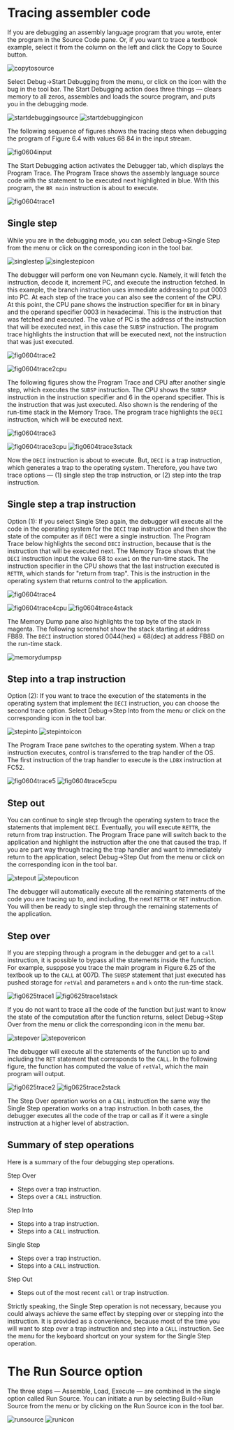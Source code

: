 # Tracing assembler code

If you are debugging an assembly language program that you wrote, enter the program in the Source Code pane.
Or, if you want to trace a textbook example, select it from the column on the left and click the Copy to Source button.

![copytosource](qrc:/help-asm/images/copytosource.png)

Select Debug→Start Debugging from the menu, or click on the icon with the bug in the tool bar.
The Start Debugging action does three things — clears memory to all zeros, assembles and loads the source program, and puts you in the debugging mode.

![startdebuggingsource](qrc:/help-asm/images/startdebuggingsource.png) ![startdebuggingicon](qrc:/help-asm/images/startdebuggingicon.png)

The following sequence of figures shows the tracing steps when debugging the program of Figure 6.4 with values 68 84 in the input stream.

![fig0604input](qrc:/help-asm/images/fig0604input.png)

The Start Debugging action activates the Debugger tab, which displays the Program Trace.
The Program Trace shows the assembly language source code with the statement to be executed next highlighted in blue. With this program, the `BR main` instruction is about to execute.

![fig0604trace1](qrc:/help-asm/images/fig0604trace1.png)

## Single step

While you are in the debugging mode, you can select Debug→Single Step from the menu or click on the corresponding icon in the tool bar.

![singlestep](qrc:/help-asm/images/singlestep.png) ![singlestepicon](qrc:/help-asm/images/singlestepicon.png)

The debugger will perform one von Neumann cycle.
Namely, it will fetch the instruction, decode it, increment PC, and execute the instruction fetched.
In this example, the branch instruction uses immediate addressing to put 0003 into PC.
At each step of the trace you can also see the content of the CPU.
At this point, the CPU pane shows the instruction specifier for `BR` in binary and the operand specifier 0003 in hexadecimal. This is the instruction that was fetched and executed.
The value of PC is the address of the instruction that will be executed next, in this case the `SUBSP` instruction.
The program trace highlights the instruction that will be executed next, not the instruction that was just executed.

![fig0604trace2](qrc:/help-asm/images/fig0604trace2.png)

![fig0604trace2cpu](qrc:/help-asm/images/fig0604trace2cpu.png)

The following figures show the Program Trace and CPU after another single step, which executes the `SUBSP` instruction.
The CPU shows the `SUBSP` instruction in the instruction specifier and 6 in the operand specifier.
This is the instruction that was just executed. Also shown is the rendering of the run-time stack in the Memory Trace.
The program trace highlights the `DECI` instruction, which will be executed next.

![fig0604trace3](qrc:/help-asm/images/fig0604trace3.png)

![fig0604trace3cpu](qrc:/help-asm/images/fig0604trace3cpu.png) ![fig0604trace3stack](qrc:/help-asm/images/fig0604trace3stack.png)

Now the `DECI` instruction is about to execute.
But, `DECI` is a trap instruction, which generates a trap to the operating system.
Therefore, you have two trace options — (1) single step the trap instruction, or (2) step into the trap instruction.

## Single step a trap instruction

Option (1): If you select Single Step again, the debugger will execute all the code in the operating system for the `DECI` trap instruction and then show the state of the computer as if `DECI` were a single instruction.
The Program Trace below highlights the second `DECI` instruction, because that is the instruction that will be executed next.
The Memory Trace shows that the `DECI` instruction input the value 68 to `exam1` on the run-time stack.
The instruction specifier in the CPU shows that the last instruction executed is `RETTR`, which stands for "return from trap".
This is the instruction in the operating system that returns control to the application.

![fig0604trace4](qrc:/help-asm/images/fig0604trace4.png)

![fig0604trace4cpu](qrc:/help-asm/images/fig0604trace4cpu.png) ![fig0604trace4stack](qrc:/help-asm/images/fig0604trace4stack.png)

The Memory Dump pane also highlights the top byte of the stack in magenta.
The following screenshot show the stack starting at address FB89.
The `DECI` instruction stored 0044(hex) = 68(dec) at address FB8D on the run-time stack.

![memorydumpsp](qrc:/help-asm/images/memorydumpsp.png)

## Step into a trap instruction

Option (2): If you want to trace the execution of the statements in the operating system that implement the `DECI` instruction, you can choose the second trace option.
Select Debug→Step Into from the menu or click on the corresponding icon in the tool bar.

![stepinto](qrc:/help-asm/images/stepinto.png) ![stepintoicon](qrc:/help-asm/images/stepintoicon.png)

The Program Trace pane switches to the operating system.
When a trap instruction executes, control is transferred to the trap handler of the OS.
The first instruction of the trap handler to execute is the `LDBX` instruction at FC52.

![fig0604trace5](qrc:/help-asm/images/fig0604trace5.png) ![fig0604trace5cpu](qrc:/help-asm/images/fig0604trace5cpu.png)

## Step out

You can continue to single step through the operating system to trace the statements that implement `DECI`.
Eventually, you will execute `RETTR`, the return from trap instruction.
The Program Trace pane will switch back to the application and highlight the instruction after the one that caused the trap.
If you are part way through tracing the trap handler and want to immediately return to the application, select Debug→Step Out from the menu or click on the corresponding icon in the tool bar.

![stepout](qrc:/help-asm/images/stepout.png) ![stepouticon](qrc:/help-asm/images/stepouticon.png)

The debugger will automatically execute all the remaining statements of the code you are tracing up to, and including, the next `RETTR` or `RET` instruction.
You will then be ready to single step through the remaining statements of the application.

## Step over

If you are stepping through a program in the debugger and get to a `call` instruction, it is possible to bypass all the statements inside the function.
For example, susppose you trace the main program in Figure 6.25 of the textbook up to the `CALL` at 007D.
The `SUBSP` statement that just executed has pushed storage for `retVal` and parameters `n` and `k` onto the run-time stack.

![fig0625trace1](qrc:/help-asm/images/fig0625trace1.png) ![fig0625trace1stack](qrc:/help-asm/images/fig0625trace1stack.png)

If you do not want to trace all the code of the function but just want to know the state of the computation after the function returns, select Debug→Step Over from the menu or click the corresponding icon in the menu bar.

![stepover](qrc:/help-asm/images/stepover.png) ![stepovericon](qrc:/help-asm/images/stepovericon.png)

The debugger will execute all the statements of the function up to and including the `RET` statement that corresponds to the `CALL`.
In the following figure, the function has computed the value of `retVal`, which the main program will output.

![fig0625trace2](qrc:/help-asm/images/fig0625trace2.png) ![fig0625trace2stack](qrc:/help-asm/images/fig0625trace2stack.png)

The Step Over operation works on a `CALL` instruction the same way the Single Step operation works on a trap instruction.
In both cases, the debugger executes all the code of the trap or call as if it were a single instruction at a higher level of abstraction.

## Summary of step operations

Here is a summary of the four debugging step operations.

Step Over
*   Steps over a trap instruction.
*   Steps over a `CALL` instruction.

Step Into
*   Steps into a trap instruction.
*   Steps into a `CALL` instruction.

Single Step
*   Steps over a trap instruction.
*   Steps into a `CALL` instruction.

Step Out
*   Steps out of the most recent `call` or trap instruction.

Strictly speaking, the Single Step operation is not necessary, because you could always achieve the same effect by stepping over or stepping into the instruction.
It is provided as a convenience, because most of the time you will want to step over a trap instruction and step into a `CALL` instruction.
See the menu for the keyboard shortcut on your system for the Single Step operation.

# The Run Source option

The three steps — Assemble, Load, Execute — are combined in the single option called Run Source.
You can initiate a run by selecting Build→Run Source from the menu or by clicking on the Run Source icon in the tool bar.

![runsource](qrc:/help-asm/images/runsource.png) ![runicon](qrc:/help-asm/images/runicon.png)
